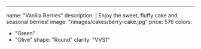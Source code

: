 ---

name: "Vanilla Berries"
description: |
  Enjoy the sweet, fluffy cake and seasonal berries!
image: "/images/cakes/berry-cake.jpg"
price: 576
colors:
  - "Green"
  - "Olive"
shape: "Round"
clarity: "VVS1"
